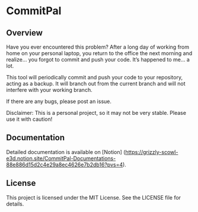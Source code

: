 # CommitPal

## Overview
Have you ever encountered this problem? After a long day of working from home on your personal laptop, you return to the office the next morning and realize… you forgot to commit and push your code. It’s happened to me… a lot.

This tool will periodically commit and push your code to your repository, acting as a backup. It will branch out from the current branch and will not interfere with your working branch.

If there are any bugs, please post an issue.

Disclaimer: This is a personal project, so it may not be very stable. Please use it with caution!

## Documentation
Detailed documentation is available on [Notion] (https://grizzly-scowl-e3d.notion.site/CommitPal-Documentations-88e886d15d2c4e29a8ec4626e7b2db16?pvs=4).


## License
This project is licensed under the MIT License. See the LICENSE file for details.
